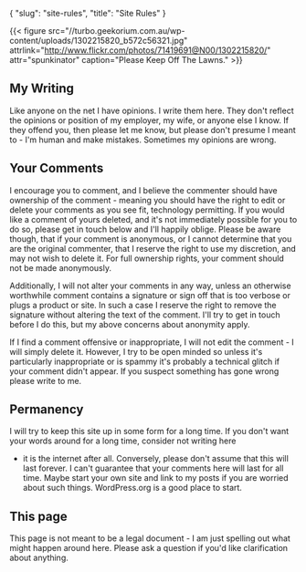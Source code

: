 {
    "slug": "site-rules",
    "title": "Site Rules"
}

{{< figure src="//turbo.geekorium.com.au/wp-content/uploads/1302215820_b572c56321.jpg" attrlink="http://www.flickr.com/photos/71419691@N00/1302215820/" attr="spunkinator" caption="Please Keep Off The Lawns." >}}

## My Writing

Like anyone on the net I have opinions. I write them here. They don't
reflect the opinions or position of my employer, my wife, or anyone else
I know. If they offend you, then please let me know, but please don't
presume I meant to - I'm human and make mistakes. Sometimes my opinions
are wrong.

## Your Comments

I encourage you to comment, and I believe the commenter should have
ownership of the comment - meaning you should have the right to edit or
delete your comments as you see fit, technology permitting. If you would
like a comment of yours deleted, and it's not immediately possible for
you to do so, please get in touch below and I'll happily oblige. Please
be aware though, that if your comment is anonymous, or I cannot
determine that you are the original commenter, that I reserve the right
to use my discretion, and may not wish to delete it. For full ownership
rights, your comment should not be made anonymously.

Additionally, I will not alter your comments in any way, unless an
otherwise worthwhile comment contains a signature or sign off that is
too verbose or plugs a product or site. In such a case I reserve the
right to remove the signature without altering the text of the comment.
I'll try to get in touch before I do this, but my above concerns about
anonymity apply.

If I find a comment offensive or inappropriate, I will not edit the
comment - I will simply delete it. However, I try to be open minded so
unless it's particularly inappropriate or is spammy it's probably a
technical glitch if your comment didn't appear. If you suspect something
has gone wrong please write to me.

## Permanency

I will try to keep this site up in some form for a long time. If you
don't want your words around for a long time, consider not writing here
- it is the internet after all. Conversely, please don't assume that
this will last forever. I can't guarantee that your comments here will
last for all time. Maybe start your own site and link to my posts if you
are worried about such things. WordPress.org is a good place to start.

## This page

This page is not meant to be a legal document - I am just spelling out
what might happen around here. Please ask a question if you'd like
clarification about anything.
